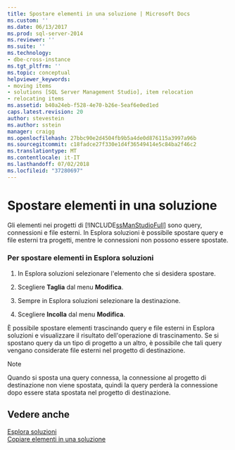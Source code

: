 ```yaml
---
title: Spostare elementi in una soluzione | Microsoft Docs
ms.custom: ''
ms.date: 06/13/2017
ms.prod: sql-server-2014
ms.reviewer: ''
ms.suite: ''
ms.technology:
- dbe-cross-instance
ms.tgt_pltfrm: ''
ms.topic: conceptual
helpviewer_keywords:
- moving items
- solutions [SQL Server Management Studio], item relocation
- relocating items
ms.assetid: b40a24eb-f528-4e70-b26e-5eaf6e0ed1ed
caps.latest.revision: 20
author: stevestein
ms.author: sstein
manager: craigg
ms.openlocfilehash: 27bbc90e2d4504fb9b5a4de0d876115a3997a96b
ms.sourcegitcommit: c18fadce27f330e1d4f36549414e5c84ba2f46c2
ms.translationtype: MT
ms.contentlocale: it-IT
ms.lasthandoff: 07/02/2018
ms.locfileid: "37280697"
---
```

# <a name="move-items-in-a-solution"></a>Spostare elementi in una soluzione
  Gli elementi nei progetti di [!INCLUDE[ssManStudioFull](../../includes/ssmanstudiofull-md.md)] sono query, connessioni e file esterni. In Esplora soluzioni è possibile spostare query e file esterni tra progetti, mentre le connessioni non possono essere spostate.  
  
### <a name="to-move-items-in-solution-explorer"></a>Per spostare elementi in Esplora soluzioni  
  
1.  In Esplora soluzioni selezionare l'elemento che si desidera spostare.  
  
2.  Scegliere **Taglia** dal menu **Modifica**.  
  
3.  Sempre in Esplora soluzioni selezionare la destinazione.  
  
4.  Scegliere **Incolla** dal menu **Modifica**.  
  
 È possibile spostare elementi trascinando query e file esterni in Esplora soluzioni e visualizzare il risultato dell'operazione di trascinamento. Se si spostano query da un tipo di progetto a un altro, è possibile che tali query vengano considerate file esterni nel progetto di destinazione.  
  
> [!NOTE]  
>  Quando si sposta una query connessa, la connessione al progetto di destinazione non viene spostata, quindi la query perderà la connessione dopo essere stata spostata nel progetto di destinazione.  
  
## <a name="see-also"></a>Vedere anche  
 [Esplora soluzioni](solution-explorer.md)   
 [Copiare elementi in una soluzione](copy-items-in-a-solution.md)  
  
  

